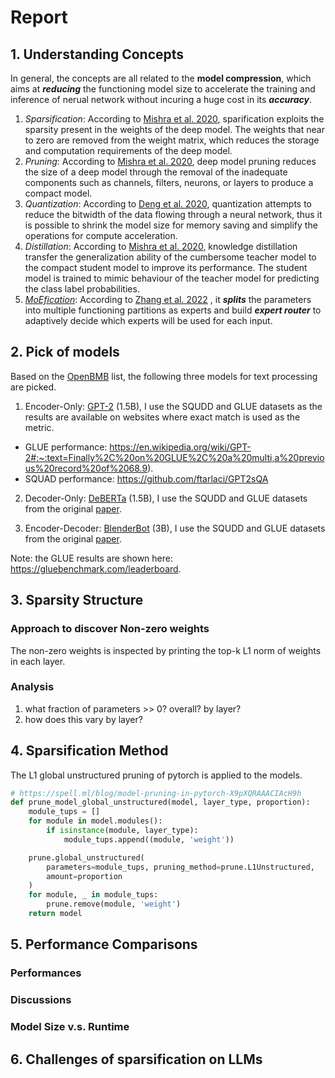 # Report 
## 1. Understanding Concepts
In general, the concepts are all related to the **model compression**, which aims at ***reducing*** the functioning model size to accelerate the training and inference of nerual network without incuring a huge cost in its ***accuracy***.

1. *Sparsification*: According to [Mishra et al. 2020](https://arxiv.org/abs/2010.03954), sparification exploits the sparsity present in the weights of the deep model. The weights that near to zero are removed from the weight matrix, which reduces the storage and computation requirements of the deep model.
2. *Pruning*: According to [Mishra et al. 2020](https://arxiv.org/abs/2010.03954), deep model pruning reduces the size of a deep model through the removal of the inadequate components such as channels, filters, neurons, or layers to produce a compact model. 
3. *Quantization*: According to [Deng et al. 2020](https://arxiv.org/abs/2010.03954), quantization attempts to reduce the bitwidth of the data flowing through a neural network, thus it is possible to shrink the model size for memory saving and simplify the operations for compute acceleration.
4. *Distillation*: According to [Mishra et al. 2020](https://arxiv.org/abs/2010.03954), knowledge distillation transfer the generalization ability of the cumbersome teacher model to the compact student model to improve its performance. The student model is trained to mimic behaviour of the teacher model for predicting the class label probabilities.
5. [*MoEfication*](https://aclanthology.org/2022.findings-acl.71/): According to [Zhang et al. 2022](https://aclanthology.org/2022.findings-acl.71/) , it ***splits*** the parameters into multiple functioning partitions as experts and build ***expert router*** to adaptively decide which experts will be used for each input. 


## 2. Pick of models
Based on the [OpenBMB](https://openbmb.github.io/BMList/list/) list, the following three models for text processing are picked.
1. Encoder-Only: [GPT-2](https://github.com/openai/gpt-2) (1.5B), I use the SQUDD and GLUE datasets as the results are available on websites where exact match is used as the metric.
- GLUE performance: https://en.wikipedia.org/wiki/GPT-2#:~:text=Finally%2C%20on%20GLUE%2C%20a%20multi,a%20previous%20record%20of%2068.9).
- SQUAD performance: https://github.com/ftarlaci/GPT2sQA

<!-- 2.  Decoder-Only: [RankGen](https://github.com/martiansideofthemoon/rankgen) (1.3B), I use PA19 and wikipedia dataset as is studied in the original [paper](https://arxiv.org/abs/2205.09726). -->
2.  Decoder-Only: [DeBERTa](https://github.com/microsoft/DeBERTa) (1.5B), I use the SQUDD and GLUE datasets from the original [paper](https://arxiv.org/abs/1910.10683).

<!-- 3. Encoder-Decoder: [T5](https://github.com/google-research/text-to-text-transfer-transformer#released-model-checkpoints) (3B), I use the SQUDD and GLUE datasets from the original [paper](https://arxiv.org/abs/1910.10683). -->

3. Encoder-Decoder: [BlenderBot](https://github.com/google-research/text-to-text-transfer-transformer#released-model-checkpoints) (3B), I use the SQUDD and GLUE datasets from the original [paper](https://arxiv.org/pdf/2004.13637.pdf).

Note: the GLUE results are shown here: https://gluebenchmark.com/leaderboard.

## 3. Sparsity Structure
<!-- Study the model parameters-->
### Approach to discover Non-zero weights
The non-zero weights is inspected by printing the top-k L1 norm of weights in each layer. 

### Analysis
1. what fraction of parameters >> 0? overall? by layer?
2. how does this vary by layer?

## 4. Sparsification Method
<!-- Explain the adopted method -->
The L1 global unstructured pruning of pytorch is applied to the models.
```python
# https://spell.ml/blog/model-pruning-in-pytorch-X9pXQRAAACIAcH9h
def prune_model_global_unstructured(model, layer_type, proportion):
    module_tups = []
    for module in model.modules():
        if isinstance(module, layer_type):
            module_tups.append((module, 'weight'))

    prune.global_unstructured(
        parameters=module_tups, pruning_method=prune.L1Unstructured,
        amount=proportion
    )
    for module, _ in module_tups:
        prune.remove(module, 'weight')
    return model
```

## 5. Performance Comparisons
### Performances
<!-- Choose two benchmarks -->
<!-- Plot results at 10%, 50%, 90%, 95%, 99% pruning-->
### Discussions

### Model Size v.s. Runtime

## 6. Challenges of sparsification on LLMs